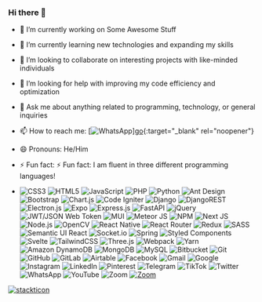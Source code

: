 ### Hi there 👋

<!--
**codex-solutions2019/codex-solutions2019** is a ✨ _special_ ✨ repository because its `README.md` (this file) appears on your GitHub profile.
Here are some ideas to get you started:
-->


- 🔭 I’m currently working on Some Awesome Stuff
- 🌱 I’m currently learning new technologies and expanding my skills
- 👯 I’m looking to collaborate on interesting projects with like-minded individuals
- 🤔 I’m looking for help with improving my code efficiency and optimization
- 💬 Ask me about anything related to programming, technology, or general inquiries
- 📫 How to reach me: [![WhatsApp](https://img.shields.io/badge/WhatsApp-25D366?logo=whatsapp&logoColor=white&style=for-the-badge)][go](https://api.whatsapp.com/send/?phone=917015825458&text&type=phone_number&app_absent=0&text=Hi){:target="_blank" rel="noopener"}
- 😄 Pronouns: He/Him
- ⚡ Fun fact: ⚡ Fun fact: I am fluent in three different programming languages!


- ![CSS3](https://img.shields.io/badge/css3-%231572B6.svg?logo=css3&logoColor=white&style=for-the-badge)
![HTML5](https://img.shields.io/badge/html5-%23E34F26.svg?logo=html5&logoColor=white&style=for-the-badge)
![JavaScript](https://img.shields.io/badge/javascript-%23323330.svg?logo=javascript&logoColor=%23F7DF1E&style=for-the-badge)
![PHP](https://img.shields.io/badge/php-%23777BB4.svg?logo=php&logoColor=white&style=for-the-badge)
![Python](https://img.shields.io/badge/python-3670A0?logo=python&logoColor=ffdd54&style=for-the-badge)
![Ant Design](https://img.shields.io/badge/-AntDesign-%230170FE?logo=ant-design&logoColor=white&style=for-the-badge)
![Bootstrap](https://img.shields.io/badge/bootstrap-%23563D7C.svg?logo=bootstrap&logoColor=white&style=for-the-badge)
![Chart.js](https://img.shields.io/badge/chart.js-F5788D.svg?logo=chart.js&logoColor=white&style=for-the-badge)
![Code Igniter](https://img.shields.io/badge/CodeIgniter-%23EF4223.svg?logo=codeIgniter&logoColor=white&style=for-the-badge)
![Django](https://img.shields.io/badge/django-%23092E20.svg?logo=django&logoColor=white&style=for-the-badge)
![DjangoREST](https://img.shields.io/badge/DJANGO-REST-ff1709?logo=django&logoColor=white&color=ff1709&labelColor=gray&style=for-the-badge)
![Electron.js](https://img.shields.io/badge/Electron-191970?logo=Electron&logoColor=white&style=for-the-badge)
![Expo](https://img.shields.io/badge/expo-1C1E24?logo=expo&logoColor=#D04A37&style=for-the-badge)
![Express.js](https://img.shields.io/badge/express.js-%23404d59.svg?logo=express&logoColor=%2361DAFB&style=for-the-badge)
![FastAPI](https://img.shields.io/badge/FastAPI-005571?logo=fastapi&style=for-the-badge)
![jQuery](https://img.shields.io/badge/jquery-%230769AD.svg?logo=jquery&logoColor=white&style=for-the-badge)
![JWT/JSON Web Token](https://img.shields.io/badge/JWT-black?logo=JSON%20web%20tokens&style=for-the-badge)
![MUI ](https://img.shields.io/badge/MUI-%230081CB.svg?logo=material-ui&logoColor=white&style=for-the-badge)
![Meteor JS](https://img.shields.io/badge/meteorjs-%23d74c4c.svg?logo=meteor&logoColor=white&style=for-the-badge)
![NPM ](https://img.shields.io/badge/NPM-%23000000.svg?logo=npm&logoColor=white&style=for-the-badge)
![Next JS ](https://img.shields.io/badge/Next-black?logo=next.js&logoColor=white&style=for-the-badge)
![Node.js ](https://img.shields.io/badge/node.js-6DA55F?logo=node.js&logoColor=white&style=for-the-badge)
![OpenCV](https://img.shields.io/badge/opencv-%23white.svg?logo=opencv&logoColor=white&style=for-the-badge)
![React Native](https://img.shields.io/badge/react_native-%2320232a.svg?logo=react&logoColor=%2361DAFB&style=for-the-badge)
![React Router](https://img.shields.io/badge/React_Router-CA4245?logo=react-router&logoColor=white&style=for-the-badge)
![Redux](https://img.shields.io/badge/redux-%23593d88.svg?logo=redux&logoColor=white&style=for-the-badge)
![SASS](https://img.shields.io/badge/SASS-hotpink.svg?logo=SASS&logoColor=white&style=for-the-badge)
![Semantic UI React](https://img.shields.io/badge/Semantic%20UI%20React-%2335BDB2.svg?logo=SemanticUIReact&logoColor=white&style=for-the-badge)
![Socket.io](https://img.shields.io/badge/Socket.io-black?logo=socket.io&badgeColor=010101&style=for-the-badge)
![Spring](https://img.shields.io/badge/spring-%236DB33F.svg?logo=spring&logoColor=white&style=for-the-badge)
![Styled Components](https://img.shields.io/badge/styled--components-DB7093?logo=styled-components&logoColor=white&style=for-the-badge)
![Svelte](https://img.shields.io/badge/svelte-%23f1413d.svg?logo=svelte&logoColor=white&style=for-the-badge)
![TailwindCSS](https://img.shields.io/badge/tailwindcss-%2338B2AC.svg?logo=tailwind-css&logoColor=white&style=for-the-badge)
![Three.js](https://img.shields.io/badge/threejs-black?logo=three.js&logoColor=white&style=for-the-badge)
![Webpack](https://img.shields.io/badge/webpack-%238DD6F9.svg?logo=webpack&logoColor=black&style=for-the-badge)
![Yarn](https://img.shields.io/badge/yarn-%232C8EBB.svg?logo=yarn&logoColor=white&style=for-the-badge)
![Amazon DynamoDB](https://img.shields.io/badge/Amazon%20DynamoDB-4053D6?logo=Amazon%20DynamoDB&logoColor=white&style=for-the-badge)
![MongoDB](https://img.shields.io/badge/MongoDB-%234ea94b.svg?logo=mongodb&logoColor=white&style=for-the-badge)
![MySQL](https://img.shields.io/badge/mysql-%2300f.svg?logo=mysql&logoColor=white&style=for-the-badge)
![Bitbucket](https://img.shields.io/badge/bitbucket-%230047B3.svg?logo=bitbucket&logoColor=white&style=for-the-badge)
![Git](https://img.shields.io/badge/git-%23F05033.svg?logo=git&logoColor=white&style=for-the-badge)
![GitHub](https://img.shields.io/badge/github-%23121011.svg?logo=github&logoColor=white&style=for-the-badge)
![GitLab](https://img.shields.io/badge/gitlab-%23181717.svg?logo=gitlab&logoColor=white&style=for-the-badge)
![Airtable](https://img.shields.io/badge/Airtable-18BFFF?logo=Airtable&logoColor=white&style=for-the-badge)
![Facebook](https://img.shields.io/badge/Facebook-%231877F2.svg?logo=Facebook&logoColor=white&style=for-the-badge)
![Gmail](https://img.shields.io/badge/Gmail-D14836?logo=gmail&logoColor=white&style=for-the-badge)
![Google](https://img.shields.io/badge/Google%20Meet-00897B?logo=google-meet&logoColor=white&style=for-the-badge)
![Instagram](https://img.shields.io/badge/<handle>-%23E4405F.svg?logo=Instagram&logoColor=white&style=for-the-badge)
![LinkedIn](https://img.shields.io/badge/linkedin-%230077B5.svg?logo=linkedin&logoColor=white&style=for-the-badge)
![Pinterest](https://img.shields.io/badge/<handle>-%23E60023.svg?logo=Pinterest&logoColor=white&style=for-the-badge)
![Telegram](https://img.shields.io/badge/Telegram-2CA5E0?logo=telegram&logoColor=white&style=for-the-badge)
![TikTok](https://img.shields.io/badge/<handle>-%23000000.svg?logo=TikTok&logoColor=white&style=for-the-badge)
![Twitter](https://img.shields.io/badge/<handle>-%231DA1F2.svg?logo=Twitter&logoColor=white&style=for-the-badge)
![WhatsApp](https://img.shields.io/badge/WhatsApp-25D366?logo=whatsapp&logoColor=white&style=for-the-badge)
![YouTube](https://img.shields.io/badge/<handle>-%23FF0000.svg?logo=YouTube&logoColor=white&style=for-the-badge)
![Zoom](https://img.shields.io/badge/Zoom-2D8CFF?logo=zoom&logoColor=white&style=for-the-badge)
[![Zoom](https://img.shields.io/badge/Zoom-2D8CFF?logo=zoom&logoColor=white&style=for-the-badge)](https://codexsolutions.in/)

[![stackticon](https://firebasestorage.googleapis.com/v0/b/stackticon-81399.appspot.com/o/images%2F1688495209181?alt=media&token=14f4c1b9-2c11-4817-80b3-7f2a141d8ae0)](https://codexsolutions.in/)

